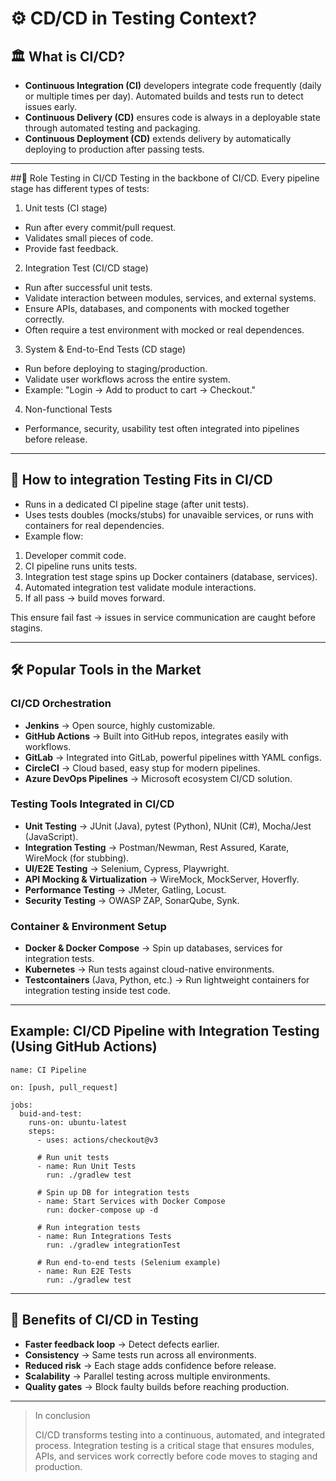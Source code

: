 # ⚙️ CD/CD in Testing Context?

## 🏛️ What is CI/CD?
- **Continuous Integration (CI)** developers integrate code frequently (daily or multiple times per day). Automated builds and tests run to detect issues early.
- **Continuous Delivery (CD)**  ensures code is always in a deployable state through automated testing and packaging.
- **Continuous Deployment (CD)** extends delivery by automatically deploying to production after passing tests.

---

##🧪 Role Testing in CI/CD
Testing in the backbone of CI/CD. Every pipeline stage has different types of tests:
1. Unit tests (CI stage)
  - Run after every commit/pull request.
  - Validates small pieces of code.
  - Provide fast feedback.
2. Integration Test (CI/CD stage)
  - Run after successful unit tests.
  - Validate interaction between modules, services, and external systems.
  - Ensure APIs, databases, and components with mocked together correctly.
  - Often require a test environment with mocked or real dependences.
3. System & End-to-End Tests (CD stage)
  - Run before deploying to staging/production.
  - Validate user workflows across the entire system.
  - Example: "Login -> Add to product to cart -> Checkout."
4. Non-functional Tests
  - Performance, security, usability test often integrated into pipelines before release.

---

## 🔁 How to integration Testing Fits in CI/CD
- Runs in a dedicated CI pipeline stage (after unit tests).
- Uses tests doubles (mocks/stubs) for unavaible services, or runs with containers for real dependencies.
- Example flow:
1. Developer commit code.
2. CI pipeline runs units tests.
3. Integration test stage spins up Docker containers (database, services).
4. Automated integration test validate module interactions.
5. If all pass -> build moves forward.

This ensure fail fast -> issues in service communication are caught before stagins.

---

## 🛠️ Popular Tools in the Market
### CI/CD Orchestration
- **Jenkins** -> Open source, highly customizable.
- **GitHub Actions** -> Built into GitHub repos, integrates easily with workflows.
- **GitLab** -> Integrated into GitLab, powerful pipelines witth YAML configs.
- **CircleCI** -> Cloud based, easy stup for modern pipelines.
- **Azure DevOps Pipelines** -> Microsoft ecosystem CI/CD solution.

### Testing Tools Integrated in CI/CD
- **Unit Testing** -> JUnit (Java), pytest (Python), NUnit (C#), Mocha/Jest (JavaScript).
- **Integration Testing** -> Postman/Newman, Rest Assured, Karate, WireMock (for stubbing).
- **UI/E2E Testing** -> Selenium, Cypress, Playwright.
- **API Mocking & Virtualization** -> WireMock, MockServer, Hoverfly.
- **Performance Testing** -> JMeter, Gatling, Locust.
- **Security Testing** -> OWASP ZAP, SonarQube, Synk.

### Container & Environment Setup
- **Docker & Docker Compose** -> Spin up databases, services for integration tests.
- **Kubernetes** -> Run tests against cloud-native environments.
- **Testcontainers** (Java, Python, etc.) -> Run lightweight containers for integration testing inside test code.

---

## Example: CI/CD Pipeline with Integration Testing (Using GitHub Actions)
```
name: CI Pipeline

on: [push, pull_request]

jobs:
  buid-and-test:
    runs-on: ubuntu-latest
    steps:
      - uses: actions/checkout@v3

      # Run unit tests
      - name: Run Unit Tests
        run: ./gradlew test

      # Spin up DB for integration tests
      - name: Start Services with Docker Compose
        run: docker-compose up -d

      # Run integration tests
      - name: Run Integrations Tests
        run: ./gradlew integrationTest

      # Run end-to-end tests (Selenium example)
      - name: Run E2E Tests
        run: ./gradlew test
```

---

## 🎯 Benefits of CI/CD in Testing
- **Faster feedback loop** -> Detect defects earlier.
- **Consistency** -> Same tests run across all environments.
- **Reduced risk** -> Each stage adds confidence before release.
- **Scalability** -> Parallel testing across multiple environments.
- **Quality gates** -> Block faulty builds before reaching production.

---

>In conclusion
>
>CI/CD transforms testing into a continuous, automated, and integrated process. Integration testing is a critical stage that ensures modules, APIs, and services work correctly before code moves to staging and production.


  
